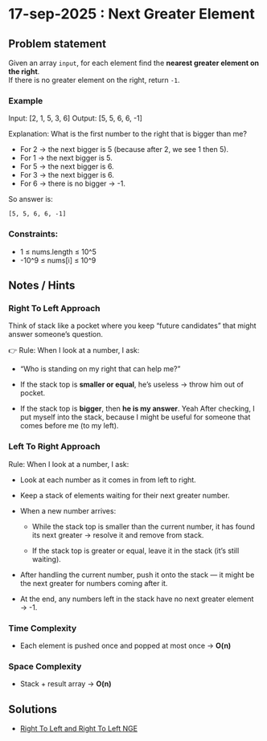 # 17-sep-2025 : Next Greater Element

## Problem statement

Given an array `input`, for each element find the **nearest greater element on the right**.  
If there is no greater element on the right, return `-1`.

### Example

Input:  [2, 1, 5, 3, 6]
Output: [5, 5, 6, 6, -1]

Explanation:
 What is the first number to the right that is bigger than me?
- For 2 → the next bigger is 5 (because after 2, we see 1 then 5).
- For 1 → the next bigger is 5.
- For 5 → the next bigger is 6.
- For 3 → the next bigger is 6.
- For 6 → there is no bigger → -1.


So answer is:

    [5, 5, 6, 6, -1]

### Constraints:

- 1 ≤ nums.length ≤ 10^5
- -10^9 ≤ nums[i] ≤ 10^9


## Notes / Hints

### Right To Left Approach

Think of stack like a pocket where you keep “future candidates” that might answer someone’s question.

👉 Rule:
When I look at a number, I ask:

- “Who is standing on my right that can help me?”

- If the stack top is **smaller or equal**, he’s useless → throw him out of pocket.

- If the stack top is **bigger**, then **he is my answer**.
Yeah
After checking, I put myself into the stack, because I might be useful for someone that comes before me (to my left).

### Left To Right Approach

Rule: 
When  I look at a number, I ask:

- Look at each number as it comes in from left to right.

- Keep a stack of elements waiting for their next greater number.

- When a new number arrives:

    - While the stack top is smaller than the current number, it has found its next greater → resolve it and remove from stack.
  
    - If the stack top is greater or equal, leave it in the stack (it’s still waiting).

- After handling the current number, push it onto the stack — it might be the next greater for numbers coming after it.

- At the end, any numbers left in the stack have no next greater element → -1.

### Time Complexity
- Each element is pushed once and popped at most once → **O(n)**

### Space Complexity
- Stack + result array → **O(n)** 

## Solutions

- [Right To Left and Right To Left NGE](../../../../src/main/kotlin/monotonic/drills/NextGreaterElement.kt)
